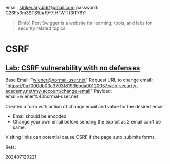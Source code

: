 email: striker.aryu56@gmail.com
password: C26Fs3m3STS5)#f9^7;H"W;T}3iT76Y!

> [!info]
> Port Swigger is a website for learning, tools, and labs for security related topics.

# CSRF

## [Lab: CSRF vulnerability with no defenses](https://portswigger.net/web-security/csrf/lab-no-defenses)

Base Email: "wiener@normal-user.net"
Request URL to change email: "https://0a7000db03c3703f8193bbda00120057.web-security-academy.net/my-account/change-email"
Payload: email=wiener%40normal-user.net

Created a form with action of change email and value for the desired email.
- Email should be encoded
- Change your own email before sending the exploit as 2 email can't be same.

Visiting links can potential cause CSRF if the page auto_submits forms.

Refs: 


202407120221
